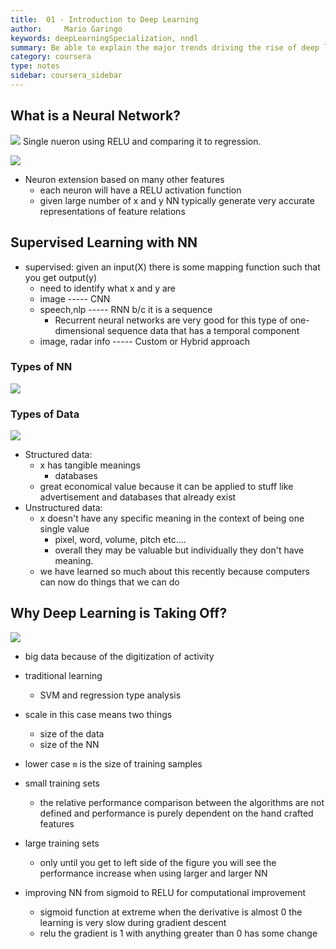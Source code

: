 ```yaml
---
title:  01 - Introduction to Deep Learning
author:     Mario Garingo
keywords: deepLearningSpecialization, nndl
summary: Be able to explain the major trends driving the rise of deep learning, and understand where and how it is applied today.
category: coursera
type: notes
sidebar: coursera_sidebar
---
```


## What is a Neural Network?
![](https://drive.google.com/uc?id=1itWmUiTgDbGIOTUpojBamwOprIfEqcLi)
Single nueron using RELU and comparing it to regression.


![](https://drive.google.com/uc?id=15Mr6INmeNiwIDUG6unOj_NLlmYRCnaiW)
- Neuron extension based on many other features
	- each neuron will have a RELU activation function
	- given large number of x and y NN typically generate very accurate representations of feature relations

## Supervised Learning with NN
- supervised: given an input(X) there is some mapping function such that you get output(y)
	- need to identify what x and y are
	- image ----- CNN
	- speech,nlp ----- RNN b/c it is a sequence
		- Recurrent neural networks are very good for this type of one-dimensional sequence data that has a temporal component
	- image, radar info ----- Custom or Hybrid approach

### Types of NN 
![](https://drive.google.com/uc?id=1Fx28JX-ib4BQkKjVUANl6aoiqGKNc2Ez)

### Types of Data
![](https://drive.google.com/uc?id=1-0CI4X2cCM-ztN0MLorcunM3v1jhzO3T)
- Structured data:
	- x has tangible meanings
		- databases
	- great economical value because it can be applied to stuff like advertisement and databases that already exist
- Unstructured data:
	- x doesn't have any specific meaning in the context of being one single value
		- pixel, word, volume, pitch etc....
		- overall they may be valuable but individually they don't have meaning.
	- we have learned so much about this recently because computers can now do things that we can do

## Why Deep Learning is Taking Off?
![](https://drive.google.com/uc?id=14nmhjnrzfGPGaUEAVJEN-cZiJJXqWoOd)
- big data because of the digitization of activity
- traditional learning
	- SVM and regression type analysis
- scale in this case means two things
	- size of the data 
	- size of the NN
- lower case ```m``` is the size of training samples
- small training sets
	- the relative performance comparison between the algorithms are not defined and performance is purely dependent on the hand crafted features
- large training sets
	- only until you get to left side of the figure you will see the performance increase when using larger and larger NN

- improving NN from sigmoid to RELU for computational improvement
	- sigmoid function at extreme when the derivative is almost 0 the learning is very slow during gradient descent
	- relu the gradient is 1 with anything greater than 0 has some change




